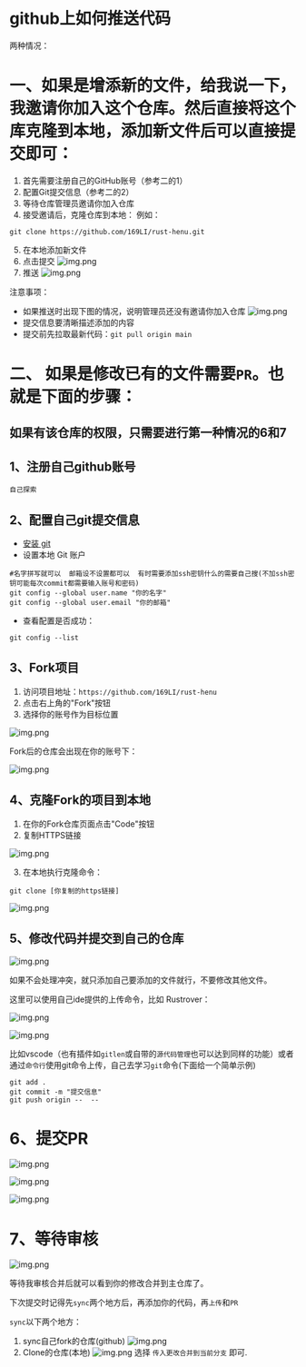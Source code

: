 # github上如何推送代码

两种情况：

# 一、如果是增添新的文件，给我说一下，我邀请你加入这个仓库。然后直接将这个库克隆到本地，添加新文件后可以直接提交即可：


1. 首先需要注册自己的GitHub账号（参考二的1）
2. 配置Git提交信息（参考二的2）
3. 等待仓库管理员邀请你加入仓库
4. 接受邀请后，克隆仓库到本地：
例如：
```git
git clone https://github.com/169LI/rust-henu.git
```
5. 在本地添加新文件
6. 点击提交
![img.png](../imageall/image/提交.png)
7. 推送
![img.png](../imageall/image/推送.png)

注意事项：
- 如果推送时出现下图的情况，说明管理员还没有邀请你加入仓库
![img.png](../imageall/image/推送.png)
- 提交信息要清晰描述添加的内容
- 提交前先拉取最新代码：`git pull origin main`


# 二、 如果是**修改已有的文件**需要`PR`。也就是下面的步骤：
## 如果有该仓库的权限，只需要进行第一种情况的6和7
## 1、注册自己github账号
    自己探索
## 2、配置自己git提交信息

- [安装 git](https://blog.csdn.net/mukes/article/details/115693833)
- 设置本地 Git 账户
```git
#名字拼写就可以  邮箱设不设置都可以  有时需要添加ssh密钥什么的需要自己搜(不加ssh密钥可能每次commit都需要输入账号和密码)
git config --global user.name "你的名字" 
git config --global user.email "你的邮箱"
```
- 查看配置是否成功：
```git
git config --list
```

## 3、Fork项目
1. 访问项目地址：`https://github.com/169LI/rust-henu`
2. 点击右上角的"Fork"按钮
3. 选择你的账号作为目标位置

![img.png](../imageall/image/fork.png)

Fork后的仓库会出现在你的账号下：

![img.png](../imageall/image/fork到自己的仓库下.png)

## 4、克隆Fork的项目到本地

1. 在你的Fork仓库页面点击"Code"按钮
2. 复制HTTPS链接

![img.png](../imageall/image/Clone_http.png)

3. 在本地执行克隆命令：
```git
git clone [你复制的https链接]
```

![img.png](../imageall/image/clone演示.png)

## 5、修改代码并提交到自己的仓库

![img.png](../imageall/image/修改代码.png)

如果不会处理冲突，就只添加自己要添加的文件就行，不要修改其他文件。 

这里可以使用自己ide提供的上传命令，比如 Rustrover：

![img.png](../imageall/image/Rustrover演示.png)

![img.png](../imageall/image/推送成功.png)

比如vscode（也有插件如`gitlen`或自带的`源代码管理`也可以达到同样的功能）或者 通过`命令行`使用git命令上传，自己去学习`git`命令(下面给一个简单示例)
```git
git add .
git commit -m "提交信息"
git push origin --  --
```
# 6、提交PR
![img.png](../imageall/image/PR演示.png)

![img.png](../imageall/image/PR2.png)

![img.png](../imageall/image/PR3.png)

# 7、等待审核

![img.png](../imageall/image/PR4.png)

等待我审核合并后就可以看到你的修改合并到主仓库了。

下次提交时记得先`sync`两个地方后，再添加你的代码，再`上传`和`PR`

`sync`以下两个地方：

1. sync自己fork的仓库(github)
![img.png](../imageall/image/sync.png)
2. Clone的仓库(本地)
![img.png](../imageall/image/Sync2.png)
选择 `传入更改合并到当前分支` 即可.









